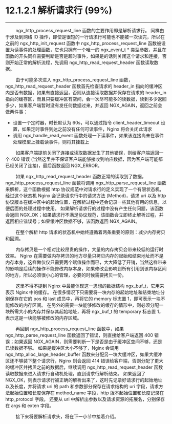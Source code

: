 # 12.1.2.1 解析请求行 (99%)
***

&emsp;&emsp;
ngx\_http\_process\_request\_line 函数的主要作用即是解析请求行。
同样由于涉及到网络 IO 操作，即使是很短的一行请求行可能也不能被一次读完，所以在之前的 ngx\_http\_init\_request 函数中 ngx\_http\_process\_request\_line 函数被设置为读事件的处理函数，它也只拥有一个唯一的 ngx\_event\_t * 类型参数，并且在函数的开头同样需要判断是否是超时事件，如果是的话则关闭这个请求和连接，否则开始正常的解析流程，先调用 ngx\_http\_read\_request\_header 函数读取数据。

&emsp;&emsp;
由于可能多次进入 ngx\_http\_process\_request\_line 函数，ngx\_http\_read\_request\_header 函数首先检查请求的 header\_in 指向的缓冲区内是否有数据，如果有直接返回，否则从连接读取数据并保存在请求的 header\_in 指向的缓存区，而且只要缓冲区有空间，会一次尽可能多的读数据，读到多少返回多少，如果客户端暂时没有发任何数据过来，并返回 NGX\_AGAIN，返回之前会做两件事：

+ 设置一个定时器，时长默认为 60s，可以通过指令 client\_header\_timeout 设置，如果定时事件到达之前没有任何可读事件，Nginx 将会关闭此请求
+ 调用 ngx\_handle\_read\_event 函数处理一下读事件，如果该连接尚未在事件处理模型上挂载读事件，则将其挂载上

&emsp;&emsp;
如果客户端提前关闭了连接或读取数据发生了其他错误，则给客户端返回一个 400 错误 (当然这里并不保证客户端能够接收到响应数据，因为客户端可能都已经关闭了连接)，最后函数返回 NGX\_ERROR。

&emsp;&emsp;
如果 ngx\_http\_read\_request\_header 函数正常的读取到了数据，ngx\_http\_process\_request\_line 函数将调用 ngx\_http\_parse\_request\_line 函数来解析，这个函数根据 http 协议规范中对请求行的定义实现了一个有限状态机，经过这个状态机 Nginx 会记录请求行中的请求方法 (Method)，请求 uri 以及 http 协议版本在缓冲区中的起始位置，在解析过程中还会记录一些其他有用的信息，以便后面的处理过程中使用。
如果解析请求行的过程中没有产生任何问题，该函数会返回 NGX\_OK；如果请求行不满足协议规范，该函数会立即终止解析过程，并返回相应错误号；如果缓冲区数据不够，该函数返回 NGX\_AGAIN。

&emsp;&emsp;
在整个解析 http 请求的状态机中始终遵循着两条重要的原则：减少内存拷贝和回溯。

&emsp;&emsp;
内存拷贝是一个相对比较昂贵的操作，大量的内存拷贝会带来较低的运行时效率。
Nginx 在需要做内存拷贝的地方尽量只拷贝内存的起始和结束地址而不是内存本身，这样做仅仅只需要两个赋值操作而已，大大降低了开销，当然这样带来的影响是后续的操作不能修改内存本身，如果修改会影响到所有引用到该内存区间的地方，所以必须很小心的管理，必要的时候需要拷贝一份。

&emsp;&emsp;
这里不得不提到 Nginx 中最能体现这一思想的数据结构 ngx\_buf\_t，它用来表示 Nginx 中的缓存。
在很多情况下只需要将一块内存的起始地址和结束地址分别保存在它的 pos 和 last 成员中，再将它的 memory 标志置 1，即可表示一块不能修改的内存区间。
在另外的需要一块能够修改的缓存的情形中，则必须分配一块所需大小的内存并保存其起始地址，再将 ngx\_buf\_t 的 temporary 标志置 1，表示这是一块能够被修改的内存区域。

&emsp;&emsp;
再回到 ngx\_http\_process\_request\_line 函数中，如果 ngx\_http\_parse\_request\_line 函数返回了错误，则直接给客户端返回 400 错误；如果返回 NGX\_AGAIN，则需要判断一下是否是由于缓冲区空间不够，还是已读数据不够。
如果是缓冲区大小不够了，Nginx 会调用 ngx\_http\_alloc\_large\_header\_buffer 函数来分配另一块大缓冲区，如果大缓冲区还不够装下整个请求行，Nginx 则会返回 414 错误给客户端，否则分配了更大的缓冲区并拷贝之前的数据后，继续调用 ngx\_http\_read\_request\_header 函数读取数据来进入请求行自动机处理，直到请求行解析结束。
如果返回了 NGX\_OK，则表示请求行被正确的解析出来了，这时先记录好请求行的起始地址以及长度，并将请求 uri 的 path 和参数部分保存在请求结构的 uri 字段，请求方法起始位置和长度保存在 method\_name 字段，http 版本起始位置和长度记录在 http\_protocol 字段。
还要从 uri 中解析出参数以及请求资源的拓展名，分别保存在 args 和 exten 字段。

&emsp;&emsp;
接下来将要解析请求头，将在下一小节中接着介绍。